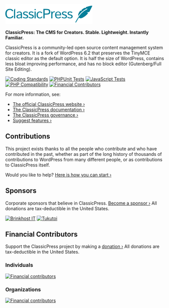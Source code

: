 <a href="https://www.classicpress.net"><img src="src/wp-admin/images/classicpress-logo.png" height="63"></a>

**ClassicPress: The CMS for Creators. Stable. Lightweight. Instantly Familiar.**

ClassicPress is a community-led open source content management system for creators. It is a fork of WordPress 6.2 that preserves the TinyMCE classic editor as the default option. It is half the size of WordPress, contains less bloat improving performance, and has no block editor (Gutenberg/Full Site Editing).

[![Coding Standards](https://github.com/ClassicPress/ClassicPress/actions/workflows/coding-standards.yml/badge.svg)](https://github.com/ClassicPress/ClassicPress/actions/workflows/coding-standards.yml)
[![PHPUnit Tests](https://github.com/ClassicPress/ClassicPress/actions/workflows/phpunit-tests.yml/badge.svg)](https://github.com/ClassicPress/ClassicPress/actions/workflows/phpunit-tests.yml)
[![JavaScript Tests](https://github.com/ClassicPress/ClassicPress/actions/workflows/javascript-tests.yml/badge.svg)](https://github.com/ClassicPress/ClassicPress/actions/workflows/javascript-tests.yml)
[![PHP Compatibility](https://github.com/ClassicPress/ClassicPress/actions/workflows/php-compatibility.yml/badge.svg)](https://github.com/ClassicPress/ClassicPress/actions/workflows/php-compatibility.yml)
[![Financial Contributors](https://opencollective.com/classicpress/tiers/badge.svg?label=Financial+Contributors)](https://opencollective.com/classicpress)

For more information, see:

- [The official ClassicPress website ›](https://www.classicpress.net/)
- [The ClassicPress documentation ›](https://docs.classicpress.net/)
- [The ClassicPress governance ›](https://www.classicpress.net/governance/)
- [Suggest features ›](https://github.com/ClassicPress/ClassicPress/issues/)

## Contributions

This project exists thanks to all the people who contribute and who have contributed in the past, whether as part of the long history of thousands of contributions to WordPress from many different people, or as contributions to ClassicPress itself.

Would you like to help? [Here is how you can start ›](https://github.com/ClassicPress/ClassicPress/blob/develop/.github/CONTRIBUTING.md)


## Sponsors
Corporate sponsors that believe in ClassicPress. [Become a sponsor ›](https://opencollective.com/classicpress)
All donations are tax-deductible in the United States.

[![Brinkhost IT](https://www.classicpress.net/wp-content/uploads/2022/07/brinkman-it-sponsor.png)](https://www.brinkhost.nl)
[![Tukutoi](https://www.classicpress.net/wp-content/uploads/2022/07/tukutoi-sponsor.png)](https://www.tukutoi.com)

## Financial Contributors

Support the ClassicPress project by making a [donation ›](https://opencollective.com/classicpress)
All donations are tax-deductible in the United States.

### Individuals

[![Financial contributors](https://opencollective.com/classicpress/individuals.svg?width=890)](https://opencollective.com/classicpress)

### Organizations
[![Financial contributors](https://opencollective.com/classicpress/organizations.svg?width=890)](https://opencollective.com/classicpress)
